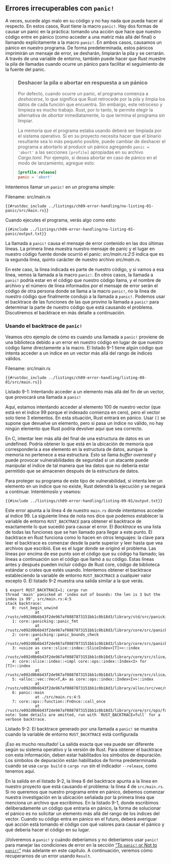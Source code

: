 ## Errores irrecuperables con `panic!`

A veces, sucede algo malo en su código y no hay nada que pueda hacer al
respecto. En estos casos, Rust tiene la macro `panic!`. Hay dos formas de causar
un panic en la práctica: tomando una acción que hace que nuestro código entre en
pánico (como acceder a una matriz más allá del final) o llamando explícitamente
a la macro `panic!`. En ambos casos, causamos un pánico en nuestro programa. De
forma predeterminada, estos pánicos imprimirán un mensaje de error, se desharán,
limpiarán la pila y se cerrarán. A través de una variable de entorno, también
puede hacer que Rust muestre la pila de llamadas cuando ocurre un pánico para
facilitar el seguimiento de la fuente del panic.

> ### Deshacer la pila o abortar en respuesta a un pánico
>
> Por defecto, cuando ocurre un panic, el programa comienza a _deshacerse_, lo
> que significa que Rust retrocede por la pila y limpia los datos de cada
> función que encuentra. Sin embargo, este retroceso y limpieza es mucho
> trabajo. Rust, por lo tanto, le permite elegir la alternativa de _abortar_
> inmediatamente, lo que termina el programa sin limpiar.
>
> La memoria que el programa estaba usando deberá ser limpiada por el sistema
> operativo. Si en su proyecto necesita hacer que el binario resultante sea lo
> más pequeño posible, puede cambiar de deshacer el programa a abortarlo al
> producir un pánico agregando `panic = 'abort'` a las secciones `[profile]`
> apropiadas en su archivo _Cargo.toml_. Por ejemplo, si desea abortar en caso
> de pánico en el modo de lanzamiento, agregue esto:
>
> ```toml
> [profile.release]
> panic = 'abort'
> ```

Intentemos llamar un `panic!` en un programa simple:

<span class="filename">Filename: src/main.rs</span>

```rust,should_panic,panics
{{#rustdoc_include ../listings/ch09-error-handling/no-listing-01-panic/src/main.rs}}
```

Cuando ejecutes el programa, verás algo como esto:

```console
{{#include ../listings/ch09-error-handling/no-listing-01-panic/output.txt}}
```

La llamada a `panic!` causa el mensaje de error contenido en las dos últimas
líneas. La primera línea muestra nuestro mensaje de panic y el lugar en nuestro
código fuente donde ocurrió el panic: _src/main.rs:2:5_ indica que es la segunda
línea, quinto carácter de nuestro archivo _src/main.rs_.

En este caso, la línea indicada es parte de nuestro código, y si vamos a esa
línea, vemos la llamada a la macro `panic!`. En otros casos, la llamada a
`panic!` podría estar en el código que nuestro código llama, y el nombre de
archivo y el número de línea informados por el mensaje de error serán el código
de otra persona donde se llama a la macro `panic!`, no la línea de nuestro
código que finalmente condujo a la llamada a `panic!`. Podemos usar el backtrace
de las funciones de las que provino la llamada a `panic!` para determinar la
parte de nuestro código que está causando el problema. Discutiremos el backtrace
en más detalle a continuación.

### Usando el backtrace de `panic!`

Veamos otro ejemplo de cómo es cuando una llamada a `panic!` proviene de una
biblioteca debido a un error en nuestro código en lugar de que nuestro código
llame directamente a la macro. El listado 9-1 tiene algún código que intenta
acceder a un índice en un vector más allá del rango de índices válidos.

<span class="filename">Filename: src/main.rs</span>

```rust,should_panic,panics
{{#rustdoc_include ../listings/ch09-error-handling/listing-09-01/src/main.rs}}
```

<span class="caption">Listado 9-1: Intentando acceder a un elemento más allá del
fin de un vector, que provocará una llamada a `panic!`</span>

Aquí, estamos intentando acceder al elemento 100 de nuestro vector (que está en
el índice 99 porque el indexado comienza en cero), pero el vector solo tiene 3
elementos. En esta situación, Rust entrará en pánico. Usar `[]` se supone que
devuelve un elemento, pero si pasa un índice no válido, no hay ningún elemento
que Rust podría devolver aquí que sea correcto.

En C, intentar leer más allá del final de una estructura de datos es un
undefined. Podría obtener lo que está en la ubicación de memoria que
correspondería a ese elemento en la estructura de datos, aunque la memoria no
pertenece a esa estructura. Esto se llama _buffer overread_ y puede provocar
vulnerabilidades de seguridad si un atacante puede manipular el índice de tal
manera que lea datos que no debería estar permitido que se almacenen después de
la estructura de datos.

Para proteger su programa de este tipo de vulnerabilidad, si intenta leer un
elemento en un índice que no existe, Rust detendrá la ejecución y se negará a
continuar. Intentémoslo y veamos:

```console
{{#include ../listings/ch09-error-handling/listing-09-01/output.txt}}
```

Este error apunta a la línea 4 de nuestro `main.rs` donde intentamos acceder al
índice 99. La siguiente línea de nota nos dice que podemos establecer la
variable de entorno `RUST_BACKTRACE` para obtener el backtrace de exactamente lo
que sucedió para causar el error. El _Backtrace_ es una lista de todas las
funciones que se han llamado para llegar a este punto. El backtrace en Rust
funciona como lo hacen en otros lenguajes: la clave para leer el backtrace es
comenzar desde la parte superior y leer hasta que vea archivos que escribió. Ese
es el lugar donde se originó el problema. Las líneas por encima de ese punto son
el código que su código ha llamado; las líneas a continuación son el código que
llamó a su código. Estas líneas antes y después pueden incluir código de Rust
core, código de biblioteca estándar o crates que estés usando. Intentemos
obtener el backtrace estableciendo la variable de entorno `RUST_BACKTRACE` a
cualquier valor excepto 0. El listado 9-2 muestra una salida similar a la que
verás.

<!-- manual-regeneration
cd listings/ch09-error-handling/listing-09-01
RUST_BACKTRACE=1 cargo run
copy the backtrace output below
check the backtrace number mentioned in the text below the listing
-->

```console
$ export RUST_BACKTRACE=1; cargo run
thread 'main' panicked at 'index out of bounds: the len is 3 but the index is 99', src/main.rs:4:5
stack backtrace:
   0: rust_begin_unwind
             at /rustc/e092d0b6b43f2de967af0887873151bb1c0b18d3/library/std/src/panicking.rs:584:5
   1: core::panicking::panic_fmt
             at /rustc/e092d0b6b43f2de967af0887873151bb1c0b18d3/library/core/src/panicking.rs:142:14
   2: core::panicking::panic_bounds_check
             at /rustc/e092d0b6b43f2de967af0887873151bb1c0b18d3/library/core/src/panicking.rs:84:5
   3: <usize as core::slice::index::SliceIndex<[T]>>::index
             at /rustc/e092d0b6b43f2de967af0887873151bb1c0b18d3/library/core/src/slice/index.rs:242:10
   4: core::slice::index::<impl core::ops::index::Index<I> for [T]>::index
             at /rustc/e092d0b6b43f2de967af0887873151bb1c0b18d3/library/core/src/slice/index.rs:18:9
   5: <alloc::vec::Vec<T,A> as core::ops::index::Index<I>>::index
             at /rustc/e092d0b6b43f2de967af0887873151bb1c0b18d3/library/alloc/src/vec/mod.rs:2591:9
   6: panic::main
             at ./src/main.rs:4:5
   7: core::ops::function::FnOnce::call_once
             at /rustc/e092d0b6b43f2de967af0887873151bb1c0b18d3/library/core/src/ops/function.rs:248:5
note: Some details are omitted, run with `RUST_BACKTRACE=full` for a verbose backtrace.
```

<span class="caption">Listado 9-2: El backtrace generado por una llamada a
`panic!` se muestra cuando la variable de entorno `RUST_BACKTRACE` está
configurada</span>

¡Eso es mucho resultado! La salida exacta que vea puede ser diferente según su
sistema operativo y la versión de Rust. Para obtener el backtrace con esta
información, deben estar habilitados los símbolos de depuración. Los símbolos de
depuración están habilitados de forma predeterminada cuando se usa `cargo build`
o `cargo run` sin el indicador `--release`, como tenemos aquí.

En la salida en el listado 9-2, la línea 6 del backtrace apunta a la línea en
nuestro proyecto que está causando el problema: la línea 4 de `src/main.rs`. Si
no queremos que nuestro programa entre en pánico, debemos comenzar nuestra
investigación en la ubicación señalada por la primera línea que menciona un
archivo que escribimos. En la listado 9-1, donde escribimos deliberadamente un
código que entraría en pánico, la forma de solucionar el pánico es no solicitar
un elemento más allá del rango de los índices del vector. Cuando su código entra
en pánico en el futuro, deberá averiguar qué acción está tomando el código con
qué valores para causar el pánico y qué debería hacer el código en su lugar.

¡Volveremos a `panic!` y cuándo deberíamos y no deberíamos usar `panic!` para
manejar las condiciones de error en la sección [“To `panic!` or Not to
`panic!`”][to-panic-or-not-to-panic]<!-- ignore --> más adelante en este
capítulo. A continuación, veremos cómo recuperarnos de un error usando `Result`.

[to-panic-or-not-to-panic]:
    ch09-03-to-panic-or-not-to-panic.html#panic-o-no-panic
